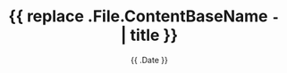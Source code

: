 ---
date: '{{ .Date }}'
draft: true
title: '{{ replace .File.ContentBaseName `-` ` ` | title }}'
layout: ""
thumbnail: ""
external_Links: false
youtube: ""
github: ""
demo: ""
---